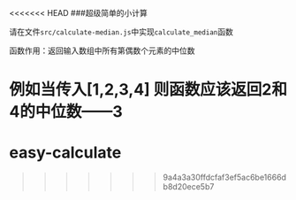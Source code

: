 <<<<<<< HEAD
###超级简单的小计算

请在文件`src/calculate-median.js`中实现`calculate_median`函数

函数作用：返回输入数组中所有第偶数个元素的中位数

例如当传入[1,2,3,4] 则函数应该返回2和4的中位数——3
=======
# easy-calculate
>>>>>>> 9a4a3a30ffdcfaf3ef5ac6be1666db8d20ece5b7
